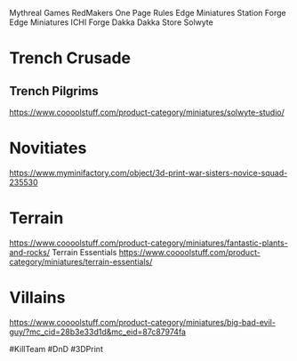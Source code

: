 Mythreal Games
RedMakers
One Page Rules 
Edge Miniatures
Station Forge
Edge Miniatures 
ICHI Forge
Dakka Dakka Store
Solwyte

# Trench Crusade
## Trench Pilgrims
https://www.coooolstuff.com/product-category/miniatures/solwyte-studio/
# Novitiates
https://www.myminifactory.com/object/3d-print-war-sisters-novice-squad-235530

# Terrain
https://www.coooolstuff.com/product-category/miniatures/fantastic-plants-and-rocks/
Terrain Essentials
https://www.coooolstuff.com/product-category/miniatures/terrain-essentials/

# Villains

https://www.coooolstuff.com/product-category/miniatures/big-bad-evil-guy/?mc_cid=28b3e33d1d&mc_eid=87c87974fa

#KillTeam #DnD  #3DPrint 